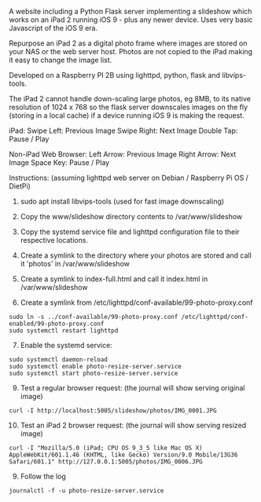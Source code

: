 A website including a Python Flask server implementing a slideshow which works on an iPad 2 running iOS 9 - plus any newer device. Uses very basic Javascript of the iOS 9 era.

Repurpose an iPad 2 as a digital photo frame where images are stored on your NAS or the web server host. Photos are not copied to the iPad making it easy to change the image list.

Developed on a Raspberry PI 2B using lighttpd, python, flask and libvips-tools.

The iPad 2 cannot handle down-scaling large photos, eg 8MB, to its native resolution of 1024 x 768 so the flask server downscales images on the fly (storing in a local cache) if a device running iOS 9 is making the request.

iPad:
  Swipe Left:  Previous Image
  Swipe Right: Next Image
  Double Tap:  Pause / Play

Non-iPad Web Browser:
  Left Arrow:  Previous Image
  Right Arrow: Next Image
  Space Key:   Pause / Play

Instructions: (assuming lighttpd web server on Debian / Raspberry Pi OS / DietPi)

1. sudo apt install libvips-tools (used for fast image downscaling)

2. Copy the www/slideshow directory contents to /var/www/slideshow

3. Copy the systemd service file and lighttpd configuration file to their respective locations.

4. Create a symlink to the directory where your photos are stored and call it 'photos' in /var/www/slideshow

5. Create a symlink to index-full.html and call it index.html in /var/www/slideshow

6. Create a symlink from /etc/lighttpd/conf-available/99-photo-proxy.conf
   
```
sudo ln -s ../conf-available/99-photo-proxy.conf /etc/lighttpd/conf-enabled/99-photo-proxy.conf
sudo systemctl restart lighttpd
```

7. Enable the systemd service:
   
```
sudo systemctl daemon-reload
sudo systemctl enable photo-resize-server.service
sudo systemctl start photo-resize-server.service
```

9. Test a regular browser request: (the journal will show serving original image)

```
curl -I http://localhost:5005/slideshow/photos/IMG_0001.JPG
```
   
10. Test an iPad 2 browser request: (the journal will show serving resized image)

```
curl -I "Mozilla/5.0 (iPad; CPU OS 9_3_5 like Mac OS X) AppleWebKit/601.1.46 (KHTML, like Gecko) Version/9.0 Mobile/13G36 Safari/601.1" http://127.0.0.1:5005/photos/IMG_0006.JPG
```

9. Follow the log

```
journalctl -f -u photo-resize-server.service
```
